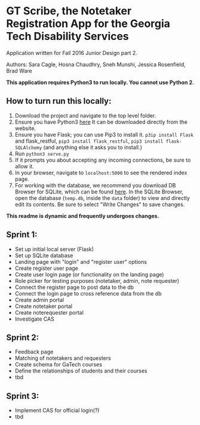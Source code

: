 # GT Scribe, the Notetaker Registration App for the Georgia Tech Disability Services

Application written for Fall 2016 Junior Design part 2.

Authors: Sara Cagle, Hosna Chaudhry, Sneh Munshi, Jessica Rosenfield, Brad Ware

**This application requires Python3 to run locally. You cannot use Python 2.**

## How to turn run this locally:

1. Download the project and navigate to the top level folder.
2. Ensure you have Python3 [here](https://www.python.org/downloads/) It can be downloaded directly from the website.
3. Ensure you have Flask; you can use Pip3 to install it. `p3ip install Flask` and flask_restful, `pip3 install flask_restful`, `pip3 install flask-SQLAlchemy` (and anything else it asks you to install.)
4. Run `python3 serve.py`
5. If it prompts you about accepting any incoming connections, be sure to allow it.
6. In your browser, navigate to `localhost:5000` to see the rendered index page.
7. For working with the database, we recommend you download DB Browser for SQLite, which can be found [here](http://sqlitebrowser.org/). In the SQLite Browser, open the database (`temp.db`, inside the `data` folder) to view and directly edit its contents. Be sure to select "Write Changes" to save changes.

**This readme is dynamic and frequently undergoes changes.**

## Sprint 1:

- Set up initial local server (Flask)
- Set up SQLite database
- Landing page with "login" and "register user" options
- Create register user page
- Create user login page (or functionality on the landing page)
- Role picker for testing purposes (notetaker, admin, note requester)
- Connect the register page to post data to the db
- Connect the login page to cross reference data from the db
- Create admin portal
- Create notetaker portal
- Create noterequester portal
- Investigate CAS



## Sprint 2:

- Feedback page
- Matching of notetakers and requesters
- Create schema for GaTech courses
- Define the relationships of students and their courses
- tbd


## Sprint 3:

- Implement CAS for official login(?)
- tbd